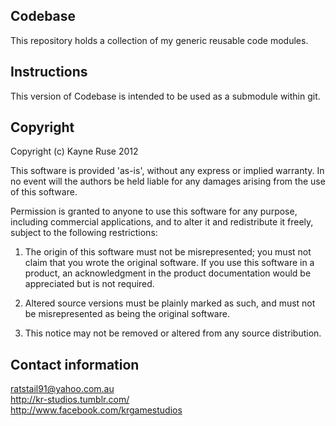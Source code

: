 ## Codebase

This repository holds a collection of my generic reusable code modules.

## Instructions

This version of Codebase is intended to be used as a submodule within git.

## Copyright

Copyright (c) Kayne Ruse 2012

This software is provided 'as-is', without any express or implied warranty. In no event will the authors be held liable for any damages arising from the use of this software.

Permission is granted to anyone to use this software for any purpose, including commercial applications, and to alter it and redistribute it freely, subject to the following restrictions:

   1. The origin of this software must not be misrepresented; you must not claim that you wrote the original software. If you use this software in a product, an acknowledgment in the product documentation would be appreciated but is not required.

   2. Altered source versions must be plainly marked as such, and must not be misrepresented as being the original software.

   3. This notice may not be removed or altered from any source distribution.

## Contact information

ratstail91@yahoo.com.au  
http://kr-studios.tumblr.com/  
http://www.facebook.com/krgamestudios  
